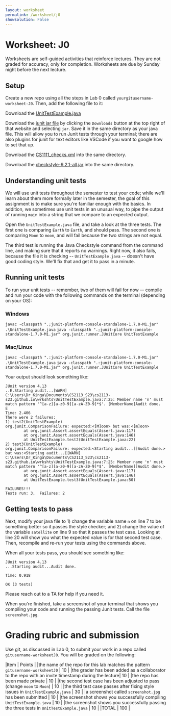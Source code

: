 ```yaml
---
layout: worksheet
permalink: /worksheet/j0
showsolution: False
---
```


# Worksheet: J0

Worksheets are self-guided activities that reinforce lectures. They are not graded for accuracy, only for completion. Worksheets are due by Sunday night before the next lecture.

## Setup

Create a new repo using all the steps in Lab 0 called `yourgitusername-worksheet-J0`. Then, add the following file to it:

Download the [UnitTestExample.java](https://cs2113-s23.github.io/worksheet/UnitTestExample.java)

Download the [junit jar file](https://search.maven.org/artifact/org.junit.platform/junit-platform-console-standalone/1.7.0-M1/jar) by clicking the `Downloads` button at the top right of that website and selecting `jar`. Save it in the same directory as your java file. This will allow you to run Junit tests through your terminal; there are also plugins for junit for text editors like VSCode if you want to google how to set that up.

Download the [CS1111_checks.xml](https://www2.seas.gwu.edu/~kinga/CS1111_S22/labs/CS1111_checks.xml) into the same directory.

Download the [checkstyle-9.2.1-all.jar](https://github.com/checkstyle/checkstyle/releases/download/checkstyle-9.2.1/checkstyle-9.2.1-all.jar
) into the same directory.

## Understanding unit tests

We will use unit tests throughout the semester to test your code; while we'll learn about them more formally later in the semester, the goal of this assignment is to make sure you're familiar enough with the basics. In addition, we sometimes use unit tests in an unusual way, to pipe the output of running `main` into a string that we compare to an expected output. 

Open the `UnitTestExample.java` file, and take a look at the three tests. The first one is comparing `Earth` to `Earth`, and should pass. The second one is comparing `Moon` to `moon`, and will fail because the two strings are not equal. 

The third test is running the Java Checkstyle command from the command line, and making sure that it reports no warnings. Right now, it also fails, because the file it is checking -- `UnitTestExample.java` -- doesn't have good coding style. We'll fix that and get it to pass in a minute.

## Running unit tests

To run your unit tests -- remember, two of them will fail for now -- compile and run your code with the following commands on the terminal (depending on your OS):

### Windows
`javac -classpath ".;junit-platform-console-standalone-1.7.0-M1.jar" .\UnitTestExample.java`
`java -classpath ".;junit-platform-console-standalone-1.7.0-M1.jar" org.junit.runner.JUnitCore UnitTestExample`

### Mac/Linux
`javac -classpath ".:junit-platform-console-standalone-1.7.0-M1.jar" .\UnitTestExample.java`
`java -classpath ".:junit-platform-console-standalone-1.7.0-M1.jar" org.junit.runner.JUnitCore UnitTestExample`

Your output should look something like:

```
JUnit version 4.13
..E.Starting audit...[WARN] C:\Users\Dr_Kinga\Documents\CS2113_S23\cs2113-s23.github.io\wrkshts\UnitTestExample.java:7:25: Member name 'n' must match pattern '^[a-z][a-z0-9][a-zA-Z0-9]*$'. [MemberName]Audit done.
E
Time: 2.406
There were 2 failures:
1) test2(UnitTestExample)
org.junit.ComparisonFailure: expected:<[M]oon> but was:<[m]oon>
        at org.junit.Assert.assertEquals(Assert.java:117)
        at org.junit.Assert.assertEquals(Assert.java:146)
        at UnitTestExample.test2(UnitTestExample.java:22)
2) test3(UnitTestExample)
org.junit.ComparisonFailure: expected:<Starting audit...[]Audit done.> but was:<Starting audit...[[WARN] C:\Users\Dr_Kinga\Documents\CS2113_S23\cs2113-s23.github.io\wrkshts\UnitTestExample.java:7:25: Member name 'n' must match pattern '^[a-z][a-z0-9][a-zA-Z0-9]*$'. [MemberName]]Audit done.>
        at org.junit.Assert.assertEquals(Assert.java:117)
        at org.junit.Assert.assertEquals(Assert.java:146)
        at UnitTestExample.test3(UnitTestExample.java:50)

FAILURES!!!
Tests run: 3,  Failures: 2
```

## Getting tests to pass

Next, modify your java file to 1) change the variable name `n` on line 7 to be something better so it passes the style checker; and 2) change the value of the variable `satellite` on line 9 so that it passes the test case. Looking at line 20 will show you what the expected value is for that second test case. Then, recompile and re-run your tests using the commands above.

When all your tests pass, you should see something like:

```
JUnit version 4.13
...Starting audit...Audit done.

Time: 0.918

OK (3 tests)
```

Please reach out to a TA for help if you need it.

When you're finished, take a screenshot of your terminal that shows you compiling your code and running the passing Junit tests. Call the file `screenshot.jpg`.

# Grading rubric and submission

Use git, as discussed in Lab 0, to submit your work in a repo called `gitusername-worksheetJ0`. You will be graded on the following:

|Item | Points |
|the name of the repo for this lab matches the pattern  `gitusername-worksheetJ0` | 10 |
|the grader has been added as a collaborator to the repo with an invite timestamp during the lecture| 10 |
|the repo has been made private | 10 |
|the second test case has been adjusted to pass (change `moon` to `Moon`) | 10 |
|the third test case passes after fixing style issues in `UnitTestExample.java` | 30 |
|a screenshot called `screenshot.jpg` has been submitted | 10 |
|the screenshot shows you successfully compiling `UnitTestExample.java` | 10 |
|the screenshot shows you successfully passing the three tests in `UnitTestExample.java` | 10 |
|TOTAL | 100 |

